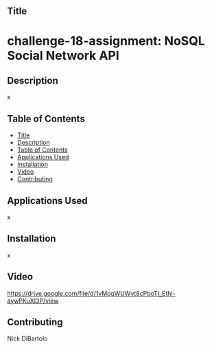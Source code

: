 ## Title
# challenge-18-assignment:  NoSQL Social Network API

## Description
x
## Table of Contents
- [Title](#title)
- [Description](#description)
- [Table of Contents](#table-of-contents)
- [Applications Used](#Applications-Used)
- [Installation](#installation)
- [Video](#video)
- [Contributing](#contributing)
## Applications Used
x
## Installation
x
## Video
https://drive.google.com/file/d/1vMcgWUWvt8cPboTl_Ethl-aywPKuXI3P/view
## Contributing
Nick DiBartolo
